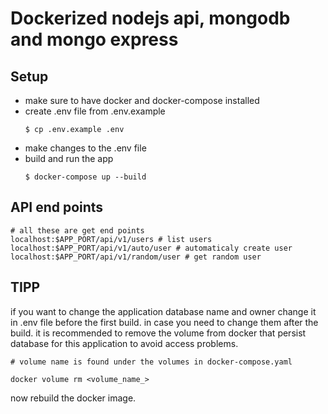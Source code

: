 # Dockerized nodejs api, mongodb and mongo express

## Setup

+ make sure to have docker and docker-compose installed
+ create .env file from .env.example
    ````
    $ cp .env.example .env
    ````
+ make changes to the .env file
+ build and run the app
    ``` 
    $ docker-compose up --build
    ```

## API end points
    # all these are get end points
    localhost:$APP_PORT/api/v1/users # list users
    localhost:$APP_PORT/api/v1/auto/user # automaticaly create user
    localhost:$APP_PORT/api/v1/random/user # get random user

## TIPP
if you want to change the application database name and owner change it in .env file before the first build. in case you need to change them after the build. it is recommended to remove the volume from docker that persist database for this application to avoid access problems.

```
# volume name is found under the volumes in docker-compose.yaml

docker volume rm <volume_name_>
```

now rebuild the docker image.
